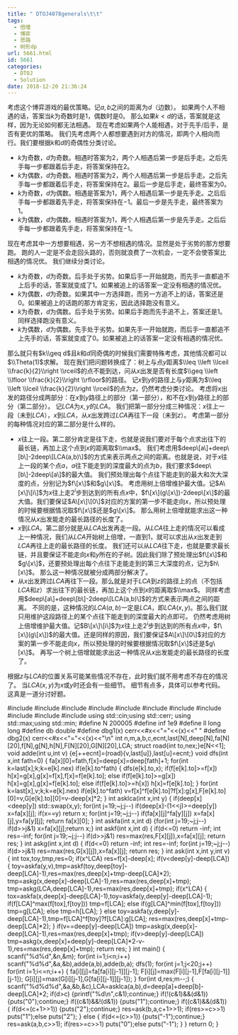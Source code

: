 ```yaml
---
title: " DTOJ4078generals\t\t"
tags:
  - 倍增
  - 博弈
  - 思路
  - 树形dp
url: 5661.html
id: 5661
categories:
  - DTOJ
  - Solution
date: 2018-12-20 21:36:24
---
```


考虑这个博弈游戏的最优策略。记$a,b$之间的距离为$d$（边数）。 如果两个人不相遇的话，答案当$k$为奇数时是$1$，偶数时是$0$。 那么如果$k<d$的话，答案就是这样，因为无论如何都无法相遇。 现在考虑如果两个人能相遇，对于先手/后手，是否有更优的策略。 我们先考虑两个人都想要遇到对方的情况，即两个人相向而行。我们要根据$k$和$d$的奇偶性分类讨论。

*   $k$为奇数，$d$为奇数。相遇时答案为$2$，两个人相遇后第一步是后手走。之后先手每一步都跟着后手走，将答案保持在$2$。
*   $k$为偶数，$d$为奇数。相遇时答案为$2$，两个人相遇后第一步是后手走。之后先手每一步都跟着后手走，将答案保持在$2$。最后一步是后手走，最终答案为$0$。
*   $k$为奇数，$d$为偶数。相遇是答案为$1$，两个人相遇后第一步是先手走。之后后手每一步都跟着先手走，将答案保持在$-1$。最后一步是先手走，最终答案为$1$。
*   $k$为偶数，$d$为偶数。相遇时答案为$1$，两个人相遇后第一步是先手走。之后后手每一步都跟着先手走，将答案保持在$-1$。

现在考虑其中一方想要相遇，另一方不想相遇的情况。显然是处于劣势的那方想要跑。 跑的人一定是不会走回头路的，否则就浪费了一次机会，一定不会使答案比相遇的情况优。 我们继续分类讨论。

*   $k$为奇数，$d$为奇数。后手处于劣势。如果后手一开始就跑，而先手一直都追不上后手的话，答案就变成了$1$。如果被追上的话答案一定没有相遇的情况优。
*   $k$为偶数，$d$为奇数。如果其中一方选择跑，而另一方追不上的话，答案还是$0$。如果被追上的话跑的那方肯定劣，因此选择跑没有意义。
*   $k$为奇数，$d$为偶数。后手处于劣势。如果后手跑而先手追不上，答案还是$1$。同样选择跑没有意义。
*   $k$为偶数，$d$为偶数。先手处于劣势。如果先手一开始就跑，而后手一直都追不上先手的话，答案就变成了$0$。如果被追上的话答案一定没有相遇的情况优。

那么就只有$k\\geq d$且$k$和$d$同奇偶的时候我们需要特殊考虑，其他情况都可以$\\Theta(1)$求解。 现在我们把问题转换成了：树上与点$y$距离$\\leq \\left \\lceil \\frac{k}{2}\\right \\rceil$的点不能到达，问从$x$出发是否有长度$\\geq \\left \\lfloor \\frac{k}{2}\\right \\rfloor$的路径。 记$x$到$y$的路径上与$y$距离为$\\leq \\left \\lceil \\frac{k}{2}\\right \\rceil$的点为$z$，仍然考虑分类讨论。 考虑将$x$出发的路径分成两部分：在$x$到$y$路径上的部分（第一部分），和不在$x$到$y$路径上的部分（第二部分）。 记$LCA$为$x,y$的$LCA$。 我们把第一部分分成三种情况：$x$往上一段（未到$LCA$），$x$到$LCA$，从$x$出发跨过$LCA$再往下一段（未到$z$）。 考虑第一部分的每种情况对应的第二部分是什么样的。

*   $x$往上一段。第二部分肯定是往下走，也就是说我们要对于每个点求出往下的最长链，再加上这个点到$x$的距离取$\\max$。 我们考虑用$deep\[a\]+deep\[b\]-2deep\[LCA(a,b)\]$的方式来表示两点之间的距离。也就是说，对于$x$往上一段的某个点$a$，$a$往下能走到的深度最大的点为$b$，我们要求$deep\[b\]-2deep\[a\]$的最大值。 我们预处理出每个点往下能走到的最大和次大深度的点，分别记为$f\[x\]$和$g\[x\]$。 考虑用树上倍增维护最大值。记$A\[x\]\[i\]$为$x$往上走$2^i$步到达到的所有点$x$中，$f\[x\](g\[x\])-2deep\[x\]$的最大值。我们要保证$A\[x\]\[0\]$对应的方案的第一步不能走向$x$，所以预处理的时候要根据情况取$f\[x\]$还是$g\[x\]$。 那么用树上倍增就能求出这一种情况从$x$出发能走的最长路径的长度了。
*   $x$到$LCA$。第二部分就是从$LCA$出发再走一段。从$LCA$往上走的情况可以看成上一种情况，我们从$LCA$开始树上倍增，一直到$1$，就可以求出从$x$出发走到$LCA$再往上走的最长路径的长度。 我们还可以从$LCA$往下走，也就是要求最长链，并且要保证不能走向$x$和$y$所在的子树。因此我们除了预处理出$f\[x\]$和$g\[x\]$，还要预处理出每个点往下走能走到的第三大深度的点，记为$h\[x\]$。 那么这一种情况就被分成两部分解决了。
*   从$x$出发跨过$LCA$再往下一段。那么就是对于$LCA$到$z$的路径上的点（不包括$LCA$和$z$）求出往下的最长链，再加上这个点到$x$的距离取$\\max$。 同样考虑用$deep\[a\]+deep\[b\]-2deep\[LCA(a,b)\]$的方式来表示两点之间的距离。 不同的是，这种情况的$LCA(a,b)$一定是$LCA$，即$LCA(x,y)$。那么我们就只用维护这段路径上的某个点往下能走到的深度最大的点即可。 仍然考虑用树上倍增维护最大值。记$B\[x\]\[i\]$为$x$往上走$2^i$步到达到的所有点$x$中，$f\[x\](g\[x\])$的最大值。还是同样的原因，我们要保证$A\[x\]\[0\]$对应的方案的第一步不能走向$x$，所以预处理的时候要根据情况取$f\[x\]$还是$g\[x\]$。 再写一个树上倍增就能求出这一种情况从$x$出发能走的最长路径的长度了。

根据$z$与$LCA$的位置关系可能某些情况不存在，此时我们就不用考虑不存在的情况了。 当$LCA(x,y)$为$x$或$y$时还会有一些细节。 细节有点多，具体可以参考代码。 这真是一道分讨好题。

#include<iostream>
#include<cstdio>
#include<cstdlib>
#include<cmath>
#include<cstring>
#include<string>
#include<algorithm>
#include<queue>
#include<vector>
#include<set>
#include<map>
using std::cin;using std::cerr;
using std::max;using std::min;
#define N 200005
#define inf 1e9
#define ll long long
#define db double
#define dbg1(x) cerr<<#x<<"="<<(x)<<" "
#define dbg2(x) cerr<<#x<<"="<<(x)<<"\\n"
int n,m,a,b,c,ecnt,last\[N\],deep\[N\],fa\[N\]\[20\],f\[N\],g\[N\],h\[N\],F\[N\]\[20\],G\[N\]\[20\],LCA;
struct road{int to,nex;}e\[N<<1\];
void adde(int u,int v) {e\[++ecnt\]=(road){v,last\[u\]},last\[u\]=ecnt;}
void dfs(int x,int fath=0)
{
	fa\[x\]\[0\]=fath,f\[x\]=deep\[x\]=deep\[fath\]+1;
	for(int k=last\[x\];k;k=e\[k\].nex)
		if(e\[k\].to^fath)
		{
			dfs(e\[k\].to,x);
			if(f\[e\[k\].to\]>=f\[x\]) h\[x\]=g\[x\],g\[x\]=f\[x\],f\[x\]=f\[e\[k\].to\];
			else if(f\[e\[k\].to\]>=g\[x\]) h\[x\]=g\[x\],g\[x\]=f\[e\[k\].to\];
			else if(f\[e\[k\].to\]>=h\[x\]) h\[x\]=f\[e\[k\].to\];
		}
	for(int k=last\[x\],v;k;k=e\[k\].nex)
		if(e\[k\].to^fath)
			v=f\[x\]^f\[e\[k\].to\]?f\[x\]:g\[x\],F\[e\[k\].to\]\[0\]=v,G\[e\[k\].to\]\[0\]=v-deep\[x\]*2;
}
int asklca(int x,int y)
{
	if(deep\[x\]<deep\[y\]) std::swap(x,y);
	for(int j=19;~j;j--) if(deep\[x\]-(1<<j)>=deep\[y\]) x=fa\[x\]\[j\];
	if(x==y) return x;
	for(int j=19;~j;j--) if(fa\[x\]\[j\]^fa\[y\]\[j\]) x=fa\[x\]\[j\],y=fa\[y\]\[j\];
	return fa\[x\]\[0\];
}
int askfa(int x,int d) {for(int j=19;~j;j--) if(d>>j&1) x=fa\[x\]\[j\];return x;}
int askf(int x,int d)
{
	if(d<=0) return -inf;
	int res=-inf;
	for(int j=19;~j;j--) if(d>>j&1) res=max(res,F\[x\]\[j\]),x=fa\[x\]\[j\];
	return res;
}
int askg(int x,int d)
{
	if(d<=0) return -inf;
	int res=-inf;
	for(int j=19;~j;j--) if(d>>j&1) res=max(res,G\[x\]\[j\]),x=fa\[x\]\[j\];
	return res;
}
int ask(int x,int y,int v)
{
	int tox,toy,tmp,res=0;
	if(x^LCA) res=f\[x\]-deep\[x\];
	if(v<deep\[y\]-deep\[LCA\])
	{
		toy=askfa(y,v),tmp=askf(toy,deep\[toy\]-deep\[LCA\]-1),res=max(res,deep\[x\]+tmp-deep\[LCA\]*2);
		tmp=askg(x,deep\[x\]-deep\[LCA\]-1),res=max(res,deep\[x\]+tmp);
		tmp=askg(LCA,deep\[LCA\]-1),res=max(res,deep\[x\]+tmp);
		if(x^LCA)
		{
			tox=askfa(x,deep\[x\]-deep\[LCA\]-1),toy=askfa(y,deep\[y\]-deep\[LCA\]-1);
			if(f\[LCA\]^max(f\[tox\],f\[toy\])) tmp=f\[LCA\];
			else if(g\[LCA\]^min(f\[tox\],f\[toy\])) tmp=g\[LCA\];
			else tmp=h\[LCA\];
		}
		else toy=askfa(y,deep\[y\]-deep\[LCA\]-1),tmp=f\[LCA\]^f\[toy\]?f\[LCA\]:g\[LCA\];
		res=max(res,deep\[x\]+tmp-deep\[LCA\]*2);
	}
	if(v==deep\[y\]-deep\[LCA\])
		tmp=askg(x,deep\[x\]-deep\[LCA\]-1),res=max(res,deep\[x\]+tmp);
	if(v>deep\[y\]-deep\[LCA\])
		tmp=askg(x,deep\[x\]+deep\[y\]-deep\[LCA\]*2-v-1),res=max(res,deep\[x\]+tmp);
	return res;
}
int main()
{
	scanf("%d%d",&n,&m);
	for(int i=1;i<n;i++) scanf("%d%d",&a,&b),adde(a,b),adde(b,a);
	dfs(1);
	for(int j=1;j<20;j++)
		for(int i=1;i<=n;i++)
		{
			fa\[i\]\[j\]=fa\[fa\[i\]\[j-1\]\]\[j-1\];
			F\[i\]\[j\]=max(F\[i\]\[j-1\],F\[fa\[i\]\[j-1\]\]\[j-1\]);
			G\[i\]\[j\]=max(G\[i\]\[j-1\],G\[fa\[i\]\[j-1\]\]\[j-1\]);
		}
	for(int d,res;m--;)
	{
		scanf("%d%d%d",&a,&b,&c),LCA=asklca(a,b),d=deep\[a\]+deep\[b\]-deep\[LCA\]*2;
		if(d>c) {printf("%d\\n",c&1);continue;}
		if(!(c&1)&&(d&1)) {puts("0");continue;}
		if((c&1)&&!(d&1)) {puts("1");continue;}
		if((c&1)&&(d&1))
		{
			if(d<=(c+1>>1)) {puts("2");continue;}
			res=ask(b,a,c+1>>1);
			if(res>=c>>1) puts("1");else puts("2");
		}
		else
		{
			if(d<=(c>>1)) {puts("-1");continue;}
			res=ask(a,b,c>>1);
			if(res>=c>>1) puts("0");else puts("-1");
		}
	}
	return 0;
}